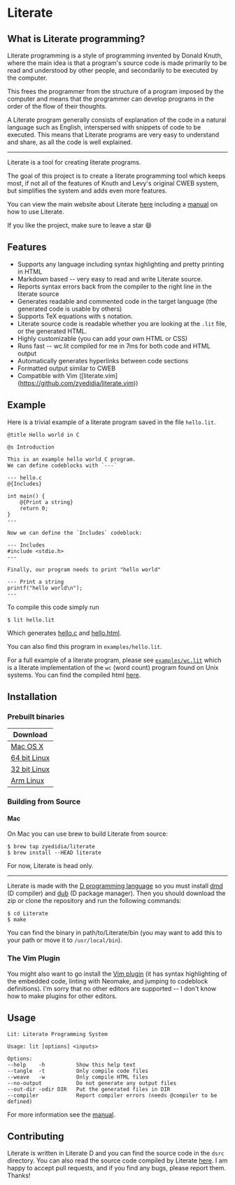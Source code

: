 # Literate

## What is Literate programming?

Literate programming is a style of programming invented by Donald Knuth, where the main idea is that a program's source code is made primarily to be read and understood by other people, and secondarily to be executed by the computer.

This frees the programmer from the structure of a program imposed by the computer and means that the programmer can develop programs in the order of the flow of their thoughts.

A Literate program generally consists of explanation of the code in a natural language such as English, interspersed with snippets of code to be executed. This means that Literate programs are very easy to understand and share, as all the code is well explained.

---

Literate is a tool for creating literate programs.

The goal of this project is to create a literate programming tool which keeps most, if not all of the features of Knuth and Levy's original CWEB system, but simplifies the system and adds even more features.

You can view the main website about Literate [here](http://literate.zbyedidia.webfactional.com) including a [manual](http://literate.zbyedidia.webfactional.com/manual.php) on how to use Literate.

If you like the project, make sure to leave a star :smile:

## Features

* Supports any language including syntax highlighting and pretty printing in HTML
* Markdown based -- very easy to read and write Literate source.
* Reports syntax errors back from the compiler to the right line in the literate source
* Generates readable and commented code in the target language (the generated code is usable by others)
* Supports TeX equations with `$` notation.
* Literate source code is readable whether you are looking at the `.lit` file, or the generated HTML.
* Highly customizable (you can add your own HTML or CSS)
* Runs fast -- wc.lit compiled for me in 7ms for both code and HTML output
* Automatically generates hyperlinks between code sections
* Formatted output similar to CWEB
* Compatible with Vim ([literate.vim] (https://github.com/zyedidia/literate.vim))

## Example

Here is a trivial example of a literate program saved in the file `hello.lit`.

```
@title Hello world in C

@s Introduction

This is an example hello world C program.
We can define codeblocks with `---`

--- hello.c
@{Includes}

int main() {
    @{Print a string}
    return 0;
}
---

Now we can define the `Includes` codeblock:

--- Includes
#include <stdio.h>
---

Finally, our program needs to print "hello world"

--- Print a string
printf("hello world\n");
---
```

To compile this code simply run

`$ lit hello.lit`

Which generates [hello.c](http://literate.zbyedidia.webfactional.com/examples/hello.c) and [hello.html](http://literate.zbyedidia.webfactional.com/examples/hello.html).

You can also find this program in `examples/hello.lit`.

For a full example of a literate program, please see [`examples/wc.lit`](https://github.com/zyedidia/Literate/blob/master/examples/wc.lit) which
is a literate implementation of the `wc` (word count) program found on Unix systems.
You can find the compiled html [here](http://literate.zbyedidia.webfactional.com/examples/wc.html).

## Installation

### Prebuilt binaries

| Download |
| --- |
| [Mac OS X](http://literate.zbyedidia.webfactional.com/binaries/literate-osx.tar.gz) |
| [64 bit Linux](http://literate.zbyedidia.webfactional.com/binaries/literate-linux64.tar.gz) |
| [32 bit Linux](http://literate.zbyedidia.webfactional.com/binaries/literate-linux32.tar.gz) |
| [Arm Linux](http://literate.zbyedidia.webfactional.com/binaries/literate-linux-arm.tar.gz) |

### Building from Source

#### Mac

On Mac you can use brew to build Literate from source:

```
$ brew tap zyedidia/literate
$ brew install --HEAD literate
```

For now, Literate is head only.

---

Literate is made with the [D programming language](http://dlang.org) so you must install [dmd](http://dlang.org/download.html#dmd) (D compiler) and [dub](https://code.dlang.org/download) (D package manager). Then you should download the zip or clone the repository and run the following commands:

```
$ cd Literate
$ make
```

You can find the binary in path/to/Literate/bin (you may want to add this to your path or move it to `/usr/local/bin`).

### The Vim Plugin

You might also want to go install the [Vim plugin](https://github.com/zyedidia/literate.vim) (it has syntax highlighting of the embedded code, linting with Neomake, and jumping to codeblock definitions). 
I'm sorry that no other editors are supported -- I don't know how to make plugins for other editors.

## Usage

```
Lit: Literate Programming System

Usage: lit [options] <inputs>

Options:
--help    -h          Show this help text
--tangle  -t          Only compile code files
--weave   -w          Only compile HTML files
--no-output           Do not generate any output files
--out-dir -odir DIR   Put the generated files in DIR
--compiler            Report compiler errors (needs @compiler to be defined)
```

For more information see the [manual](http://literate.zbyedidia.webfactional.com/manual.php).

## Contributing

Literate is written in Literate D and you can find the source code in the `dsrc` directory. You can also read the source code compiled by Literate [here](http://literate.zbyedidia.webfactional.com/literate-source).
I am happy to accept pull requests, and if you find any bugs, please report them. Thanks!
